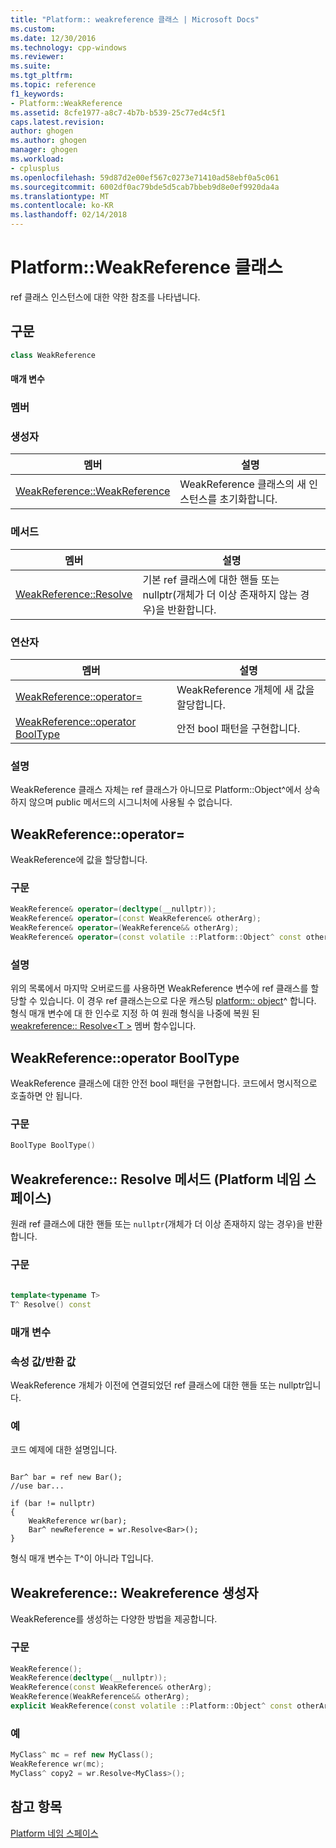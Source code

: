```yaml
---
title: "Platform:: weakreference 클래스 | Microsoft Docs"
ms.custom: 
ms.date: 12/30/2016
ms.technology: cpp-windows
ms.reviewer: 
ms.suite: 
ms.tgt_pltfrm: 
ms.topic: reference
f1_keywords:
- Platform::WeakReference
ms.assetid: 8cfe1977-a8c7-4b7b-b539-25c77ed4c5f1
caps.latest.revision: 
author: ghogen
ms.author: ghogen
manager: ghogen
ms.workload:
- cplusplus
ms.openlocfilehash: 59d87d2e00ef567c0273e71410ad58ebf0a5c061
ms.sourcegitcommit: 6002df0ac79bde5d5cab7bbeb9d8e0ef9920da4a
ms.translationtype: MT
ms.contentlocale: ko-KR
ms.lasthandoff: 02/14/2018
---
```

# <a name="platformweakreference-class"></a>Platform::WeakReference 클래스
ref 클래스 인스턴스에 대한 약한 참조를 나타냅니다.  
  
## <a name="syntax"></a>구문  
  
```cpp 
class WeakReference  
```  
  
#### <a name="parameters"></a>매개 변수  
  
### <a name="members"></a>멤버  
  
### <a name="constructors"></a>생성자  
  
|멤버|설명|  
|------------|-----------------|  
|[WeakReference::WeakReference](#ctor)|WeakReference 클래스의 새 인스턴스를 초기화합니다.|  
  
### <a name="methods"></a>메서드  
  
|멤버|설명|  
|------------|-----------------|  
|[WeakReference::Resolve](#resolve)|기본 ref 클래스에 대한 핸들 또는 nullptr(개체가 더 이상 존재하지 않는 경우)을 반환합니다.|  
  
### <a name="operators"></a>연산자  
  
|멤버|설명|  
|------------|-----------------|  
|[WeakReference::operator=](#operator-assign)|WeakReference 개체에 새 값을 할당합니다.|  
|[WeakReference::operator BoolType](#booltype)|안전 bool 패턴을 구현합니다.|  
  
### <a name="remarks"></a>설명  
 WeakReference 클래스 자체는 ref 클래스가 아니므로 Platform::Object^에서 상속하지 않으며 public 메서드의 시그니처에 사용될 수 없습니다.  

## <a name="operator-assign"></a> WeakReference::operator=
WeakReference에 값을 할당합니다.  
  
### <a name="syntax"></a>구문  
  
```cpp  
WeakReference& operator=(decltype(__nullptr));    
WeakReference& operator=(const WeakReference& otherArg);   
WeakReference& operator=(WeakReference&& otherArg);    
WeakReference& operator=(const volatile ::Platform::Object^ const otherArg); 
```  
  
### <a name="remarks"></a>설명  
 위의 목록에서 마지막 오버로드를 사용하면 WeakReference 변수에 ref 클래스를 할당할 수 있습니다. 이 경우 ref 클래스는으로 다운 캐스팅 [platform:: object](../cppcx/platform-object-class.md)^ 합니다. 형식 매개 변수에 대 한 인수로 지정 하 여 원래 형식을 나중에 복원 된 [weakreference:: Resolve\<T >](#resolve) 멤버 함수입니다.  
  
## <a name="booltype"></a> WeakReference::operator BoolType
WeakReference 클래스에 대한 안전 bool 패턴을 구현합니다. 코드에서 명시적으로 호출하면 안 됩니다.  
  
### <a name="syntax"></a>구문  
  
```cpp  
BoolType BoolType()  
```  

## <a name="resolve"></a> Weakreference:: Resolve 메서드 (Platform 네임 스페이스)
원래 ref 클래스에 대한 핸들 또는 `nullptr`(개체가 더 이상 존재하지 않는 경우)을 반환합니다.  
  
### <a name="syntax"></a>구문  
  
```cpp  
  
template<typename T>  
T^ Resolve() const  
```  
  
### <a name="parameters"></a>매개 변수  
  
### <a name="property-valuereturn-value"></a>속성 값/반환 값  
 WeakReference 개체가 이전에 연결되었던 ref 클래스에 대한 핸들 또는 nullptr입니다.  
  
### <a name="example"></a>예  
 코드 예제에 대한 설명입니다.  
  
```  
  
Bar^ bar = ref new Bar();  
//use bar...  
  
if (bar != nullptr)  
{  
    WeakReference wr(bar);  
    Bar^ newReference = wr.Resolve<Bar>();  
}  
```  
  
 형식 매개 변수는 T^이 아니라 T입니다.  
  
 
## <a name="ctor"></a> Weakreference:: Weakreference 생성자
WeakReference를 생성하는 다양한 방법을 제공합니다.  
  
### <a name="syntax"></a>구문  
  
```cpp  
WeakReference();  
WeakReference(decltype(__nullptr));  
WeakReference(const WeakReference& otherArg);  
WeakReference(WeakReference&& otherArg);  
explicit WeakReference(const volatile ::Platform::Object^ const otherArg);  
```  
### <a name="example"></a>예  
  
```cpp    
MyClass^ mc = ref new MyClass();  
WeakReference wr(mc);  
MyClass^ copy2 = wr.Resolve<MyClass>();    
```  
  
## <a name="see-also"></a>참고 항목  
 [Platform 네임 스페이스](../cppcx/platform-namespace-c-cx.md)
